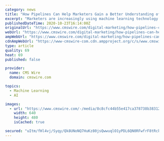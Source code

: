 ```yaml
---
category: news
title: "How Pipelines Can Help Marketers Gain a Better Understanding of Machine Learning"
excerpt: "Marketers are increasingly using machine learning technology to help implement campaign strategies. But the introduction of machine learning can raise programming concerns, concerns which many marketing professionals may only have a surface-level understanding of."
publishedDateTime: 2020-10-23T16:14:00Z
originalUrl: "https://www.cmswire.com/digital-marketing/how-pipelines-can-help-marketers-gain-a-better-understanding-of-machine-learning/"
webUrl: "https://www.cmswire.com/digital-marketing/how-pipelines-can-help-marketers-gain-a-better-understanding-of-machine-learning/"
ampWebUrl: "https://www.cmswire.com/digital-marketing/how-pipelines-can-help-marketers-gain-a-better-understanding-of-machine-learning/amp/"
cdnAmpWebUrl: "https://www-cmswire-com.cdn.ampproject.org/c/s/www.cmswire.com/digital-marketing/how-pipelines-can-help-marketers-gain-a-better-understanding-of-machine-learning/amp/"
type: article
quality: 69
heat: 69
published: false

provider:
  name: CMS Wire
  domain: cmswire.com

topics:
  - Machine Learning
  - AI

images:
  - url: "https://www.cmswire.com/-/media/8c8cfc44b55e417ca378738b38312797.ashx?mw=1024"
    width: 640
    height: 480
    isCached: true

secured: "uItm/fHl4vj/Syqy/Qk8UNoNQ7HuKz80jsQwwuqlO1yPDL6QN0RFwfrF8tRck1l588+hOKS/78wK+TPY2tA5REmf6juFSDIuGsBtrJbm4hW47xA5hNdUybY9ZyF9pr9enrojbH9stOMWayKzk9BKTSfdGQVjHfiJytludl/PWRA5RTMc476y6VkYUEwfA7RqvGRWCzhQ4BJf1FwUFUB6V6JMCKJkE51mv0ipgut3oCiAQ4vAIheYzpd9ceqqYnGTlGV+ObV5egshVdxVlKWv4mZDgo2NTjDhx1ORpS8cGnbUlcExzJQOZ8uWLGXkZSKM7lN7AWxHHjKjIZcNOHhpewORZ649g3lhrDS6ttHpUNo=;o5gD9uLQF5Fh+3zzl8x6+Q=="
---
```


